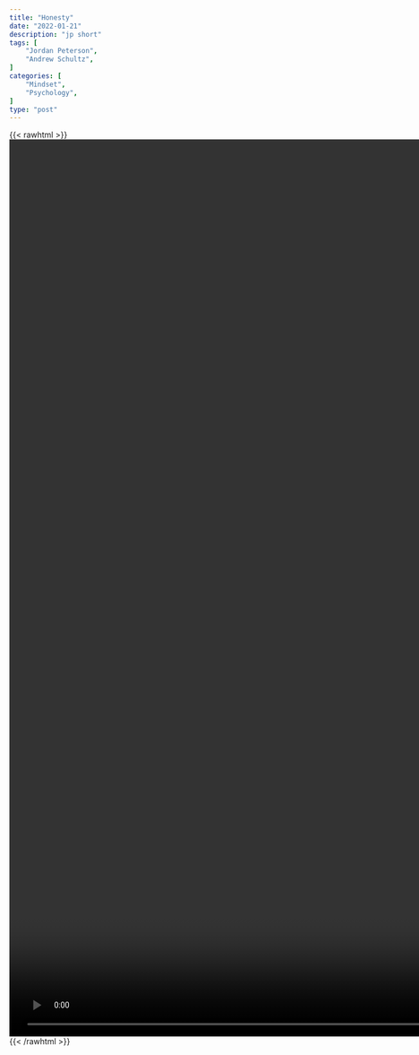 ```yaml
---
title: "Honesty"
date: "2022-01-21"
description: "jp short"
tags: [
    "Jordan Peterson",
    "Andrew Schultz",
]
categories: [
    "Mindset",
    "Psychology",
]
type: "post"
---
```

{{< rawhtml >}}
    <video style="height:40vh;width:auto" overflow="hidden" controls>
        <source src="https://clips.dev00ps.com/Jordan%20Peterson/honesty.mp4" type="video/mp4"> 
    </video>
{{< /rawhtml >}}
